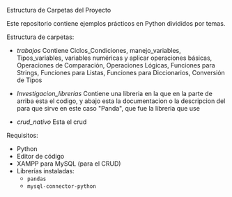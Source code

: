 Estructura de Carpetas del Proyecto

Este repositorio contiene ejemplos prácticos en Python divididos por temas.

Estructura de carpetas:

- *trabajos* 
  Contiene Ciclos_Condiciones, manejo_variables, Tipos_variables, variables numéricas y aplicar operaciones básicas, Operaciones de Comparación, Operaciones Lógicas, Funciones para Strings, Funciones para Listas, Funciones para Diccionarios, Conversión de Tipos

- *Investigacion_librerias*
  Contiene una libreria en la que en la parte de arriba esta el codigo, y abajo esta la documentacion o la descripcion del para que sirve en este caso "Panda", que fue la libreria que use

- *crud_nativo*
  Esta el crud
  
Requisitos:
- Python 
- Editor de código 
- XAMPP para MySQL (para el CRUD)
- Librerías instaladas:
  - `pandas`
  - `mysql-connector-python`

